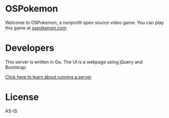 # OSPokemon

Welcome to OSPokemon, a nonprofit open source video game. You can play this game at [ospokemon.com](https://ospokemon.com)

# Developers

This server is written in Go. The UI is a webpage using jQuery and Bootstrap.  

[Click here to learn about running a server](https://github.com/OSPokemon/ospokemon/wiki/How-to-run-a-server)

# License

AS-IS
